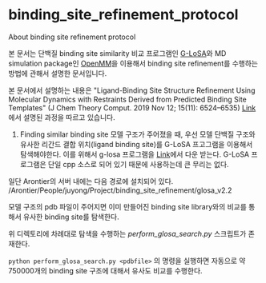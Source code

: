 # binding_site_refinement_protocol
About binding site refinement protocol

본 문서는 단백질 binding site similarity 비교 프로그램인 [G-LoSA](https://compbio.lehigh.edu/GLoSA/)와 MD simulation package인 [OpenMM](www.openmm.org)을 이용해서 binding site refinement를 수행하는 방법에 관해서 설명한 문서입니다. 

본 문서에서 설명하는 내용은 "Ligand-Binding Site Structure Refinement Using Molecular Dynamics with Restraints Derived from Predicted Binding Site Templates" (J Chem Theory Comput. 2019 Nov 12; 15(11): 6524–6535) [Link](https://www.ncbi.nlm.nih.gov/pmc/articles/PMC6884403/)에서 설명된 과정을 따르고 있습니다. 
 
1. Finding similar binding site
모델 구조가 주어졌을 때, 우선 모델 단백질 구조와 유사한 리간드 결합 위치(ligand binding site)를 G-LoSA 프고그램을 이용해서 탐색해야한다. 이를 위해서 g-losa 프로그램을 [Link](https://compbio.lehigh.edu/GLoSA/)에서 다운 받는다. G-LoSA 프로그램은 단일 cpp 소스로 되어 있기 때문에 사용하는데 큰 무리는 없다.

일단 Arontier의 서버 내에는 다음 경로에 설치되어 있다. /Arontier/People/juyong/Project/binding_site_refinement/glosa_v2.2

모델 구조의 pdb 파일이 주어지면 이미 만들어진 binding site library와의 비교를 통해서 유사한 binding site를 탐색한다. 

위 디렉토리에 차례대로 탐색을 수행하는 *perform_glosa_search.py* 스크립트가 존재한다. 

`python perform_glosa_search.py <pdbfile>` 의 명령을 실행하면 자동으로 약 750000개의 binding site 구조에 대해서 유사도 비교를 수행한다. 

